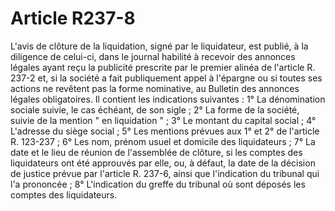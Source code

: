 # Article R237-8

L'avis de clôture de la liquidation, signé par le liquidateur, est publié, à la diligence de celui-ci, dans le journal habilité à recevoir des annonces légales ayant reçu la publicité prescrite par le premier alinéa de l'article R. 237-2 et, si la société a fait publiquement appel à l'épargne ou si toutes ses actions ne revêtent pas la forme nominative, au Bulletin des annonces légales obligatoires.   Il contient les indications suivantes :   1° La dénomination sociale suivie, le cas échéant, de son sigle ;   2° La forme de la société, suivie de la mention " en liquidation " ;   3° Le montant du capital social ;   4° L'adresse du siège social ;   5° Les mentions prévues aux 1° et 2° de l'article R. 123-237 ;   6° Les nom, prénom usuel et domicile des liquidateurs ;   7° La date et le lieu de réunion de l'assemblée de clôture, si les comptes des liquidateurs ont été approuvés par elle, ou, à défaut, la date de la décision de justice prévue par l'article R. 237-6, ainsi que l'indication du tribunal qui l'a prononcée ;   8° L'indication du greffe du tribunal où sont déposés les comptes des liquidateurs.